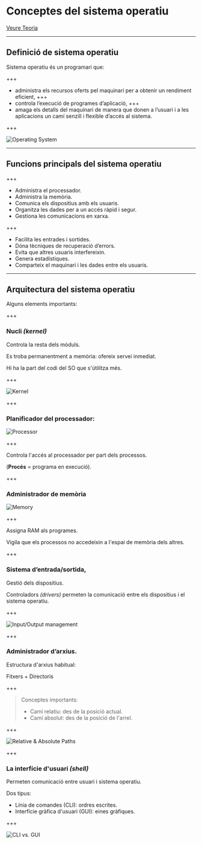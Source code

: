 Conceptes del sistema operatiu
================

[Veure Teoria](https://jrodr236.github.io/SOM/ConceptesDelSistemaOperatiu.html)

---

Definició de sistema operatiu
-----------

Sistema operatiu és un programari que:

+++

* administra els recursos oferts pel maquinari per a obtenir un rendiment eficient,
+++
* controla l’execució de programes d’aplicació,
+++
* amaga els detalls del maquinari de manera que donen a l’usuari i a les aplicacions un camí senzill i flexible d’accés al sistema.

+++ 

![Operating System](https://www.supraits.com/wp-content/uploads/2018/01/Operating-Systems.png)

---

Funcions principals del sistema operatiu
------------

+++

* Administra el processador.
* Administra la memòria.
* Comunica els dispositius amb els usuaris.
* Organitza les dades per a un accés ràpid i segur.
* Gestiona les comunicacions en xarxa.

+++

* Facilita les entrades i sortides.
* Dóna tècniques de recuperació d’errors.
* Evita que altres usuaris interfereixin.
* Genera estadístiques.
* Comparteix el maquinari i les dades entre els usuaris.

---

Arquitectura del sistema operatiu
----------------

Alguns elements importants:

+++

### Nucli _(kernel)_

Controla la resta dels mòduls.

Es troba permanentment a memòria: ofereix servei inmediat.

Hi ha la part del codi del SO que s'útilitza més.

+++

![Kernel](https://ugc.kn3.net/i/origin/http://nexolinux.com/wp-content/uploads/2013/02/explore_linux_kernel.png)

+++

### Planificador del processador:

![Processor](https://i.ebayimg.com/images/g/yjkAAOSwowxZdf7j/s-l300.jpg)

+++

Controla l'accés al processador per part dels processos.

(**Procés** = programa en execució).


+++

### Administrador de memòria

![Memory](https://www.southerncomputerservices.com.au/wp-content/uploads/2018/06/RAM.jpg)

+++

Assigna RAM als programes.

Vigila que els processos no accedeixin a l'espai de memòria dels altres.


+++

### Sistema d’entrada/sortida,

Gestió dels dispositius.

Controladors _(drivers)_ permeten la comunicació entre els dispositius i el sistema operatiu.

+++

![Input/Output management](http://blog.drivethelife.com/wp-content/uploads/2015/12/device-driver.png)

+++

### Administrador d’arxius.

Estructura d'arxius habitual:

Fitxers + Directoris

+++

> Conceptes importants:
> * Camí relatiu: des de la posició actual.
> * Camí absolut: des de la posició de l'arrel.

+++

![Relative & Absolute Paths](https://automatetheboringstuff.com/images/000032.jpg)

+++

### La interfície d'usuari _(shell)_

Permeten comunicació entre usuari i sistema operatiu.

Dos tipus:
- Línia de comandes (CLI): ordres escrites.
- Interfície gràfica d'usuari (GUI): eines gràfiques.

+++

![CLI vs. GUI](http://www.itrelease.com/wp-content/uploads/2017/11/GUI-vs-CLI.png)